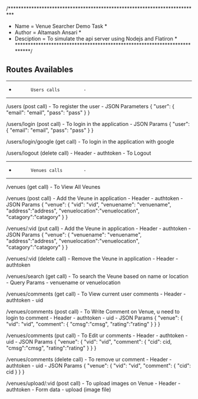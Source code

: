 /**************************************************************************
*	Name   		 = Venue Searcher Demo Task																		*
*	Author 		 = Altamash	Ansari																						*
*	Desciption = To simulate the api server using Nodejs and Flatiron				*
**************************************************************************/

Routes Availables
-------------------------------------------
-----------------------
-			Users calls			-
-----------------------

/users (post call)
	- To register the user
	- JSON Parameters
		{
	    "user": {
        "email": "email",
        "pass": "pass"
	    }
		}	

/users/login (post call)
	- To login in the application
	- JSON Params
		{
	    "user": {
        "email": "email",
        "pass": "pass"
	    }
		}	

/users/login/google (get call)
	- To login in the application with google

/users/logout (delete call)
	- Header
		- authtoken
	- To Logout

-----------------------
-			Venues calls		-
-----------------------

/venues (get call)
	- To View All Veunes

/venues (post call)
	- Add the Veune in application
	- Header
		- authtoken
	- JSON Params
		{
	    "venue": {
	      "vid": "vid",
	      "venuename": "venuename",
	      "address":"address",
	      "venuelocation":"venuelocation",
	      "catagory":"catagory"
	    }
		}

/venues/:vid (put call)
	- Add the Veune in application
	- Header
		- authtoken
	- JSON Params
		{
	    "venue": {
	      "venuename": "venuename",
	      "address":"address",
	      "venuelocation":"venuelocation",
	      "catagory":"catagory"
	    }
		}

/venues/:vid (delete call)
	- Remove the Veune in application
	- Header
		- authtoken

/venues/search (get call)
	- To search the Veune based on name or location
	- Query Params
		- venuename or  venuelocation

/venues/comments (get call)
	- To View current user comments
	- Header
		- authtoken
		- uid

/venues/comments (post call)
	- To Write Comment on Venue, u need to login to comment
	- Header
		- authtoken
		- uid
	- JSON Params
		{
	    "venue": {
        "vid": "vid",
        "comment": {
          "cmsg":"cmsg",
          "rating":"rating"
        }
	    }
		}

/venues/comments (put call)
	- To Edit ur comments
	- Header
		- authtoken
		- uid
	- JSON Params
		{
	    "venue": {
        "vid": "vid",
        "comment": {
        	"cid": cid,
          "cmsg":"cmsg",
          "rating":"rating"
	        }
	    }
		}

/venues/comments (delete call)
	- To remove ur comment
	- Header
		- authtoken
		- uid
	- JSON Params
		{
	    "venue": {
        "vid": "vid",
        "comment": {
        	"cid": cid
        }
	    }
		}

/venues/upload/:vid (post call)
	- To upload images on Venue
	- Header
		- authtoken
	- Form data
		- upload (image file)